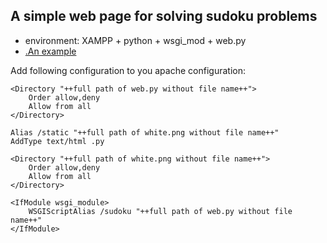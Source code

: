 A simple web page for solving sudoku problems 
---------------------------------------------

* environment: XAMPP + python + wsgi_mod + web.py
* [.An example](http://www.dullgull.com/sudoku)

Add following configuration to you apache configuration:

    <Directory "++full path of web.py without file name++">       
        Order allow,deny   
        Allow from all 
    </Directory> 

    Alias /static "++full path of white.png without file name++" 
    AddType text/html .py

    <Directory "++full path of white.png without file name++">
        Order allow,deny   
        Allow from all 
    </Directory>

    <IfModule wsgi_module>   
        WSGIScriptAlias /sudoku "++full path of web.py without file name++"   
    </IfModule> 

